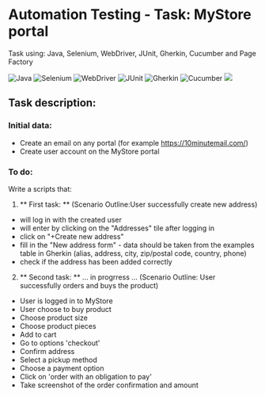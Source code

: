 # Automation Testing - Task: MyStore portal

Task using: Java, Selenium, WebDriver, JUnit, Gherkin, Cucumber and Page Factory

![Java](https://img.shields.io/badge/-JAVA-0A1A5A?style=flat&logo=java) 
![Selenium](https://img.shields.io/badge/-Selenium-0A1A5A?style=flat&logo=selenium)
![WebDriver](https://img.shields.io/badge/-WebDriver-0A1A5A?style=flat&logo=webdriver)
![JUnit](https://img.shields.io/badge/-JUnit-0A1A5A?style=flat&logo=junit)
![Gherkin](https://img.shields.io/badge/-Gherkin-0A1A5A?style=flat&logo=java) 
![Cucumber](https://img.shields.io/badge/-Cucumber-0A1A5A?style=flat&logo=selenium)
![](https://img.shields.io/badge/-PageFactory-0A1A5A?style=flat&logo=pagefactory)

## Task description:
### Initial data:
* Create an email on any portal (for example https://10minutemail.com/)
* Create user account on the MyStore portal

### To do:
Write a scripts that:
1) ** First task: ** (Scenario Outline:User successfully create new address)
- will log in with the created user
- will enter by clicking on the "Addresses" tile after logging in
- click on "+Create new address"
- fill in the "New address form" - data should be taken from the examples table in Gherkin (alias, address, city, zip/postal code, country, phone)
- check if the address has been added correctly

2) ** Second task: ** ... in progrress ... (Scenario Outline: User successfully orders and buys the product)
- User is logged in to MyStore
- User choose to buy product
- Choose product size
- Choose product pieces
- Add to cart
- Go to options 'checkout'
- Confirm address
- Select a pickup method
- Choose a payment option
- Click on 'order with an obligation to pay'
- Take screenshot of the order confirmation and amount

